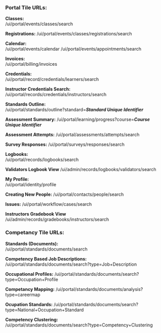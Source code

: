 ### Portal Tile URLs:

<i class="far fa-calendar-alt"></i> **Classes:**  
/ui/portal/events/classes/search 

<i class="far fa-id-card"></i> **Registrations:**
/ui/portal/events/classes/registrations/search

<i class="far fa-calendar-alt"></i> **Calendar:**  
/ui/portal/events/calendar
/ui/portal/events/appointments/search

<i class="far fa-file-invoice-dollar"></i> **Invoices:**  
/ui/portal/billing/invoices

<i class="far fa-trophy"></i> **Credentials:**  
/ui/portal/record/credentials/learners/search

<i class="far fa-trophy"></i> **Instructor Credentials Search:**  
/ui/portal/records/credentials/instructors/search

<i class="fas fa-ruler-triangle"></i> **Standards Outline:**  
/ui/portal/standards/outline?standard=***Standard Unique Identifier***

<i class="fas fa-balance-scale"></i> **Assessment Summary:** 
/ui/portal/learning/progress?course=***Course Unique Identifier*** 

<i class="fas fa-balance-scale"></i> **Assessment Attempts:**
/ui/portal/assessments/attempts/search

<i class="fas fa-check-square"></i> **Survey Responses:** 
/ui/portal/surveys/responses/search

<i class="far fa-pencil-ruler"></i> **Logbooks:**  
/ui/portal/records/logbooks/search

<i class="far fa-pencil-ruler"></i> **Validators Logbook View**
/ui/admin/records/logbooks/validators/search

<i class="far fa-user-alt"></i> **My Profile:**  
/ui/portal/identity/profile 

<i class="far fa-user-alt"></i> **Creating New People:** 
/ui/portal/contacts/people/search

<i class="far fa-exclamation"></i> **Issues:** 
/ui/portal/workflow/cases/search

<i class="far fa-spell-check"></i> **Instructors Gradebook View**
/ui/admin/records/gradebooks/instructors/search

### Competancy Tile URLs:

<i class="fal fa-ruler-triangle"></i> **Standards (Documents):**  
/ui/portal/standards/documents/search

<i class="fal fa-ruler-triangle"></i> **Competency Based Job Descriptions:** 
/ui/portal/standards/documents/search?type=Job+Description

 <i class="fal fa-ruler-triangle"></i> **Occupational Profiles:**
/ui/portal/standards/documents/search?type=Occupation+Profile

<i class="fal fa-ruler-triangle"></i> **Competancy Mapping:** 
/ui/portal/standards/documents/analysis?type=careermap

<i class="fal fa-ruler-triangle"></i> **Ocupation Standards:** 
/ui/portal/standards/documents/search?type=National+Occupation+Standard

<i class="fal fa-ruler-triangle"></i> **Competency Clustering:**  
/ui/portal/standards/documents/search?type=Competency+Clustering
